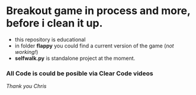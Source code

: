 # Breakout game in process and more, before i clean it up.
- this repository is educational
- in folder **flappy** you could find a current version of the game (*not working!*)
- **selfwalk.py** is standalone project at the moment.

### All Code is could be posible via Clear Code videos ###
*Thank you Chris*